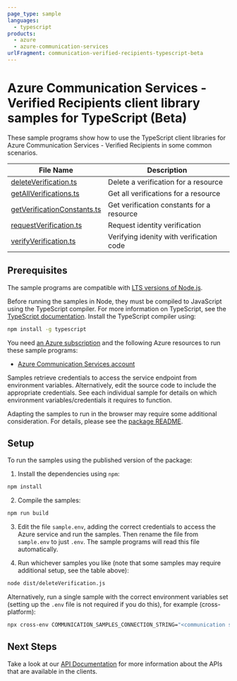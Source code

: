 ```yaml
---
page_type: sample
languages:
  - typescript
products:
  - azure
  - azure-communication-services
urlFragment: communication-verified-recipients-typescript-beta
---
```


# Azure Communication Services - Verified Recipients client library samples for TypeScript (Beta)

These sample programs show how to use the TypeScript client libraries for Azure Communication Services - Verified Recipients in some common scenarios.

| **File Name**                                           | **Description**                           |
| ------------------------------------------------------- | ----------------------------------------- |
| [deleteVerification.ts][deleteverification]             | Delete a verification for a resource      |
| [getAllVerifications.ts][getallverifications]           | Get all verifications for a resource      |
| [getVerificationConstants.ts][getverificationconstants] | Get verification constants for a resource |
| [requestVerification.ts][requestverification]           | Request identity verification             |
| [verifyVerification.ts][verifyverification]             | Verifying idenity with verification code  |

## Prerequisites

The sample programs are compatible with [LTS versions of Node.js](https://github.com/nodejs/release#release-schedule).

Before running the samples in Node, they must be compiled to JavaScript using the TypeScript compiler. For more information on TypeScript, see the [TypeScript documentation][typescript]. Install the TypeScript compiler using:

```bash
npm install -g typescript
```

You need [an Azure subscription][freesub] and the following Azure resources to run these sample programs:

- [Azure Communication Services account][createinstance_azurecommunicationservicesaccount]

Samples retrieve credentials to access the service endpoint from environment variables. Alternatively, edit the source code to include the appropriate credentials. See each individual sample for details on which environment variables/credentials it requires to function.

Adapting the samples to run in the browser may require some additional consideration. For details, please see the [package README][package].

## Setup

To run the samples using the published version of the package:

1. Install the dependencies using `npm`:

```bash
npm install
```

2. Compile the samples:

```bash
npm run build
```

3. Edit the file `sample.env`, adding the correct credentials to access the Azure service and run the samples. Then rename the file from `sample.env` to just `.env`. The sample programs will read this file automatically.

4. Run whichever samples you like (note that some samples may require additional setup, see the table above):

```bash
node dist/deleteVerification.js
```

Alternatively, run a single sample with the correct environment variables set (setting up the `.env` file is not required if you do this), for example (cross-platform):

```bash
npx cross-env COMMUNICATION_SAMPLES_CONNECTION_STRING="<communication samples connection string>" node dist/deleteVerification.js
```

## Next Steps

Take a look at our [API Documentation][apiref] for more information about the APIs that are available in the clients.

[deleteverification]: https://github.com/Azure/azure-sdk-for-js/blob/main/sdk/communication/communication-verified-recipients/samples/v1-beta/typescript/src/deleteVerification.ts
[getallverifications]: https://github.com/Azure/azure-sdk-for-js/blob/main/sdk/communication/communication-verified-recipients/samples/v1-beta/typescript/src/getAllVerifications.ts
[getverificationconstants]: https://github.com/Azure/azure-sdk-for-js/blob/main/sdk/communication/communication-verified-recipients/samples/v1-beta/typescript/src/getVerificationConstants.ts
[requestverification]: https://github.com/Azure/azure-sdk-for-js/blob/main/sdk/communication/communication-verified-recipients/samples/v1-beta/typescript/src/requestVerification.ts
[verifyverification]: https://github.com/Azure/azure-sdk-for-js/blob/main/sdk/communication/communication-verified-recipients/samples/v1-beta/typescript/src/verifyVerification.ts
[apiref]: https://docs.microsoft.com/javascript/api/@azure/communication-verified-recipients
[freesub]: https://azure.microsoft.com/free/
[createinstance_azurecommunicationservicesaccount]: https://docs.microsoft.com/azure/communication-services/quickstarts/create-communication-resource
[package]: https://github.com/Azure/azure-sdk-for-js/tree/main/sdk/communication/communication-verified-recipients/README.md
[typescript]: https://www.typescriptlang.org/docs/home.html
